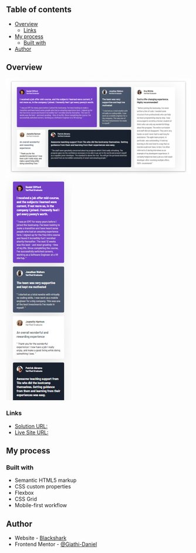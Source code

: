 ## Table of contents

- [Overview](#overview)
  - [Links](#links)
- [My process](#my-process)
  - [Built with](#built-with)
- [Author](#author)

## Overview

![Desktop-view](./design/desktop-design.png)
![Mobile-view](./design/mobile-design.png)

### Links

- [Solution URL:](https://www.frontendmentor.io/solutions/responsive-testimonials-page-using-css-grid-IjqnxFPY7m)
- [Live Site URL:](https://testimonial-grid-page.netlify.app/)

## My process

### Built with

- Semantic HTML5 markup
- CSS custom properties
- Flexbox
- CSS Grid
- Mobile-first workflow

## Author

- Website - [Blackshark](https://testimonial-grid-page.netlify.app/)
- Frontend Mentor - [@Giathi-Daniel](https://www.frontendmentor.io/profile/@Giathi-Daniel)
